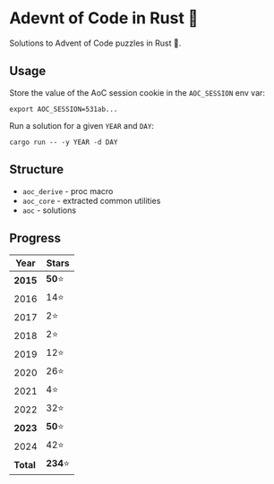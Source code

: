 # Adevnt of Code in Rust 🎄
Solutions to Advent of Code puzzles in Rust :crab:.

## Usage

Store the value of the AoC session cookie in the `AOC_SESSION` env var:

```
export AOC_SESSION=531ab...
```

Run a solution for a given `YEAR` and `DAY`:

```
cargo run -- -y YEAR -d DAY
```

## Structure
- `aoc_derive` - proc macro
- `aoc_core` - extracted common utilities
- `aoc` - solutions

## Progress

| Year      | Stars     |
|-----------|-----------|
| **2015**  | **50**⭐  |
| 2016      | 14⭐      |
| 2017      | 2⭐       |
| 2018      | 2⭐       |
| 2019      | 12⭐      |
| 2020      | 26⭐      |
| 2021      | 4⭐       |
| 2022      | 32⭐      |
| **2023**  | **50**⭐  |
| 2024      | 42⭐      |
| **Total** | **234**⭐ |

